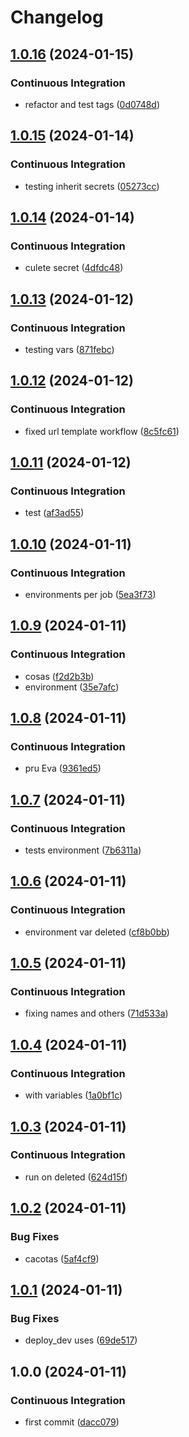 # Changelog

## [1.0.16](https://github.com/evacalvogomez/cicd-tests/compare/v1.0.15...v1.0.16) (2024-01-15)


### Continuous Integration

* refactor and test tags ([0d0748d](https://github.com/evacalvogomez/cicd-tests/commit/0d0748d189bed3192c36851ca6237685a8de8f2f))

## [1.0.15](https://github.com/evacalvogomez/cicd-tests/compare/v1.0.14...v1.0.15) (2024-01-14)


### Continuous Integration

* testing inherit secrets ([05273cc](https://github.com/evacalvogomez/cicd-tests/commit/05273ccc129bedb216443dcac0b6d922e9d9100a))

## [1.0.14](https://github.com/evacalvogomez/cicd-tests/compare/v1.0.13...v1.0.14) (2024-01-14)


### Continuous Integration

* culete secret ([4dfdc48](https://github.com/evacalvogomez/cicd-tests/commit/4dfdc48c11b5b297aceb309f9923e587cd9bf45b))

## [1.0.13](https://github.com/evacalvogomez/cicd-tests/compare/v1.0.12...v1.0.13) (2024-01-12)


### Continuous Integration

* testing vars ([871febc](https://github.com/evacalvogomez/cicd-tests/commit/871febc1855a67e6240b16a1d729c93b9007a57e))

## [1.0.12](https://github.com/evacalvogomez/cicd-tests/compare/v1.0.11...v1.0.12) (2024-01-12)


### Continuous Integration

* fixed url template workflow ([8c5fc61](https://github.com/evacalvogomez/cicd-tests/commit/8c5fc61e61f04d733b1a53d6ee79d7a8f8bb2e87))

## [1.0.11](https://github.com/evacalvogomez/cicd-tests/compare/v1.0.10...v1.0.11) (2024-01-12)


### Continuous Integration

* test ([af3ad55](https://github.com/evacalvogomez/cicd-tests/commit/af3ad55ee11d16f12bd9e7c0287d058650b97f00))

## [1.0.10](https://github.com/evacalvogomez/cicd-tests/compare/v1.0.9...v1.0.10) (2024-01-11)


### Continuous Integration

* environments per job ([5ea3f73](https://github.com/evacalvogomez/cicd-tests/commit/5ea3f73573a64f893b100c1ca22eec2b2b422656))

## [1.0.9](https://github.com/evacalvogomez/cicd-tests/compare/v1.0.8...v1.0.9) (2024-01-11)


### Continuous Integration

* cosas ([f2d2b3b](https://github.com/evacalvogomez/cicd-tests/commit/f2d2b3b9c373ce861c7ac40a135c4cdafeafbcab))
* environment ([35e7afc](https://github.com/evacalvogomez/cicd-tests/commit/35e7afc231e49254fd5ff455c98bc2de76bacfff))

## [1.0.8](https://github.com/evacalvogomez/cicd-tests/compare/v1.0.7...v1.0.8) (2024-01-11)


### Continuous Integration

* pru Eva ([9361ed5](https://github.com/evacalvogomez/cicd-tests/commit/9361ed5fd56efb4da045239644c434873bb8484f))

## [1.0.7](https://github.com/evacalvogomez/cicd-tests/compare/v1.0.6...v1.0.7) (2024-01-11)


### Continuous Integration

* tests environment ([7b6311a](https://github.com/evacalvogomez/cicd-tests/commit/7b6311a65c1e04da0a638eb4eabe9c732b565002))

## [1.0.6](https://github.com/evacalvogomez/cicd-tests/compare/v1.0.5...v1.0.6) (2024-01-11)


### Continuous Integration

* environment var deleted ([cf8b0bb](https://github.com/evacalvogomez/cicd-tests/commit/cf8b0bb15506ff1bf452f597cc886dfb60337650))

## [1.0.5](https://github.com/evacalvogomez/cicd-tests/compare/v1.0.4...v1.0.5) (2024-01-11)


### Continuous Integration

* fixing names and others ([71d533a](https://github.com/evacalvogomez/cicd-tests/commit/71d533a0a99b936e1fe8d93837bc4ece12d73161))

## [1.0.4](https://github.com/evacalvogomez/cicd-tests/compare/v1.0.3...v1.0.4) (2024-01-11)


### Continuous Integration

* with variables ([1a0bf1c](https://github.com/evacalvogomez/cicd-tests/commit/1a0bf1ca65288b2a3a1c3ef01b9408a868323d7c))

## [1.0.3](https://github.com/evacalvogomez/cicd-tests/compare/v1.0.2...v1.0.3) (2024-01-11)


### Continuous Integration

* run on deleted ([624d15f](https://github.com/evacalvogomez/cicd-tests/commit/624d15f054a392f90993730b100000e6ebda738c))

## [1.0.2](https://github.com/evacalvogomez/cicd-tests/compare/v1.0.1...v1.0.2) (2024-01-11)


### Bug Fixes

* cacotas ([5af4cf9](https://github.com/evacalvogomez/cicd-tests/commit/5af4cf9594c156370425d403a8dcab0bd248e193))

## [1.0.1](https://github.com/evacalvogomez/cicd-tests/compare/v1.0.0...v1.0.1) (2024-01-11)


### Bug Fixes

* deploy_dev uses ([69de517](https://github.com/evacalvogomez/cicd-tests/commit/69de51706d2e750988639571250b46631622ae64))

## 1.0.0 (2024-01-11)


### Continuous Integration

* first commit ([dacc079](https://github.com/evacalvogomez/cicd-tests/commit/dacc07938de573d5fa8192a49f1967c925b8a26a))
